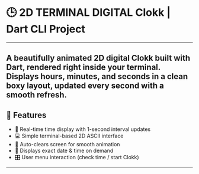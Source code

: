 # 🕒 2D TERMINAL DIGITAL Clokk | Dart CLI Project
----
A beautifully animated **2D digital Clokk** built with Dart, rendered right inside your terminal.  
Displays hours, minutes, and seconds in a clean boxy layout, updated **every second** with a smooth refresh.
----
## 🚀 Features

- 🔁 Real-time time display with 1-second interval updates
- 💻 Simple terminal-based 2D ASCII interface
- 🧽 Auto-clears screen for smooth animation
- 📅 Displays exact date & time on demand
- 🎛️ User menu interaction (check time / start Clokk)

----
